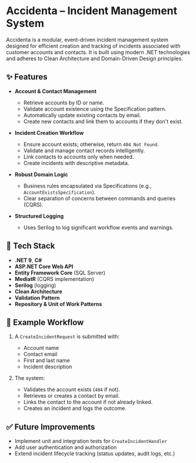 
# Accidenta – Incident Management System

Accidenta is a modular, event-driven incident management system designed for efficient creation and tracking of incidents associated with customer accounts and contacts. It is built using modern .NET technologies and adheres to Clean Architecture and Domain-Driven Design principles.

## ✨ Features

- **Account & Contact Management**
  - Retrieve accounts by ID or name.
  - Validate account existence using the Specification pattern.
  - Automatically update existing contacts by email.
  - Create new contacts and link them to accounts if they don't exist.

- **Incident Creation Workflow**
  - Ensure account exists; otherwise, return `404 Not Found`.
  - Validate and manage contact records intelligently.
  - Link contacts to accounts only when needed.
  - Create incidents with descriptive metadata.

- **Robust Domain Logic**
  - Business rules encapsulated via Specifications (e.g., `AccountExistsSpecification`).
  - Clear separation of concerns between commands and queries (CQRS).

- **Structured Logging**
  - Uses Serilog to log significant workflow events and warnings.

## 🧰 Tech Stack

- **.NET 9**, **C#**
- **ASP.NET Core Web API**
- **Entity Framework Core** (SQL Server)
- **MediatR** (CQRS implementation)
- **Serilog** (logging)
- **Clean Architecture**
- **Validation Pattern**
- **Repository & Unit of Work Patterns**


## 📌 Example Workflow

1. A `CreateIncidentRequest` is submitted with:
   - Account name
   - Contact email
   - First and last name
   - Incident description

2. The system:
   - Validates the account exists (`404` if not).
   - Retrieves or creates a contact by email.
   - Links the contact to the account if not already linked.
   - Creates an incident and logs the outcome.

## ✅ Future Improvements

- Implement unit and integration tests for `CreateIncidentHandler`
- Add user authentication and authorization
- Extend incident lifecycle tracking (status updates, audit logs, etc.)
